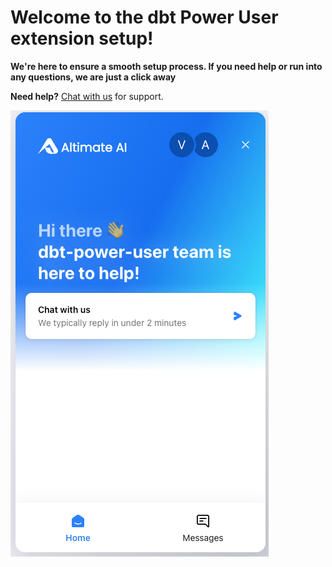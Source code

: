 # Welcome to the dbt Power User extension setup!

**We're here to ensure a smooth setup process. If you need help or run into any questions, we are just a click away**

**Need help?** [Chat with us](https://app.myaltimate.com/contactus) for support.

[![Chat with us for support](./images/contact_us.png)](https://app.myaltimate.com/contactus)
